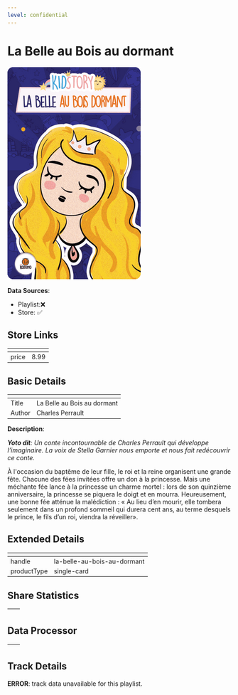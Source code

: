 ```yaml
---
level: confidential
---
```

# La Belle au Bois au dormant

![card_[7rzbx].png](../../img/cards/card_[7rzbx].png)

**Data Sources**: 

- Playlist:❌
- Store: ✅


## Store Links

| <!-- --> | <!-- --> |
| - | - |
| price | 8.99 |


## Basic Details

| <!-- --> | <!-- --> |
| - | - |
| Title | La Belle au Bois au dormant |
| Author | Charles Perrault |

**Description**:

_**Yoto dit**: Un conte incontournable de Charles Perrault qui développe l’imaginaire. La voix de Stella Garnier nous emporte et nous fait redécouvrir ce conte._

À l'occasion du baptême de leur fille, le roi et la reine organisent une grande fête. Chacune des fées invitées offre un don à la princesse. Mais une méchante fée lance à la princesse un charme mortel : lors de son quinzième anniversaire, la princesse se piquera le doigt et en mourra. Heureusement, une bonne fée atténue la malédiction : « Au lieu d’en mourir, elle tombera seulement dans un profond sommeil qui durera cent ans, au terme desquels le prince, le fils d’un roi, viendra la réveiller».

<!-- <p>À l'occasion du baptême de leur fille, le roi et la reine organisent une grande fête. Chacune des fées invitées offre un don à la princesse. Mais une méchante fée lance à la princesse un charme mortel : lors de son quinzième anniversaire, la princesse se piquera le doigt et en mourra. Heureusement, une bonne fée atténue la malédiction : Au lieu d’en mourir, elle tombera seulement dans un profond sommeil qui durera cent ans, au terme desquels le prince, le fils d’un roi, viendra la réveiller.</span></p> -->


## Extended Details

| <!-- --> | <!-- --> |
| - | - |
| handle | la-belle-au-bois-au-dormant |
| productType | single-card |


## Share Statistics

| <!-- --> | <!-- --> |
| - | - |


## Data Processor

| <!-- --> | <!-- --> |
| - | - |


## Track Details

**ERROR**: track data unavailable for this playlist.
